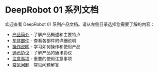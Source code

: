 # DeepRobot 01 系列文档

欢迎查看 DeepRobot 01 系列产品文档。请从左侧目录选择您需要了解的内容：

- [产品简介](./introduction.md) - 了解产品概述和主要特点
- [车体部件](./components.md) - 查看各部件的详细说明
- [操作说明](./operation.md) - 学习如何操作和使用产品
- [通讯协议](./protocol.md) - 了解产品的通讯协议
- [注意事项](./precautions.md) - 重要的使用注意事项
- [常见问题](./faq.md) - 常见问题解答 